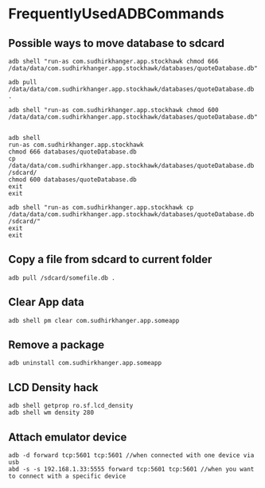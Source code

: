 # FrequentlyUsedADBCommands

## Possible ways to move database to sdcard

    adb shell "run-as com.sudhirkhanger.app.stockhawk chmod 666 /data/data/com.sudhirkhanger.app.stockhawk/databases/quoteDatabase.db"
    
    adb pull /data/data/com.sudhirkhanger.app.stockhawk/databases/quoteDatabase.db .
    
    adb shell "run-as com.sudhirkhanger.app.stockhawk chmod 600 /data/data/com.sudhirkhanger.app.stockhawk/databases/quoteDatabase.db"
    
    
    adb shell
    run-as com.sudhirkhanger.app.stockhawk
    chmod 666 databases/quoteDatabase.db
    cp /data/data/com.sudhirkhanger.app.stockhawk/databases/quoteDatabase.db /sdcard/
    chmod 600 databases/quoteDatabase.db
    exit
    exit
    
    adb shell "run-as com.sudhirkhanger.app.stockhawk cp /data/data/com.sudhirkhanger.app.stockhawk/databases/quoteDatabase.db /sdcard/"
    exit
    exit

## Copy a file from sdcard to current folder

    adb pull /sdcard/somefile.db .

## Clear App data

    adb shell pm clear com.sudhirkhanger.app.someapp

## Remove a package

    adb uninstall com.sudhirkhanger.app.someapp

## LCD Density hack

    adb shell getprop ro.sf.lcd_density
    adb shell wm density 280

## Attach emulator device

	adb -d forward tcp:5601 tcp:5601 //when connected with one device via usb
	abd -s -s 192.168.1.33:5555 forward tcp:5601 tcp:5601 //when you want to connect with a specific device
